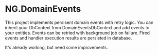 # NG.DomainEvents

This project implements persisent domain events with retry logic.
You can inherit your DbContext from DomainEventsDbContext and add events to your entities.
Events can be retried with background job on failure. Fired events and handler execution results are persisted in database.

It's already working, but need some improvements.
